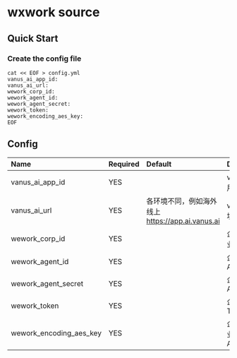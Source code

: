 # wxwork source

## Quick Start

### Create the config file

```shell
cat << EOF > config.yml
vanus_ai_app_id: 
vanus_ai_url: 
wework_corp_id: 
wework_agent_id: 
wework_agent_secret:
wework_token:
wework_encoding_aes_key:
EOF
```

Config
---
| Name                    | Required | Default                              | Description        |
|:------------------------|:---------|:-------------------------------------|:-------------------|
| vanus_ai_app_id         | YES      |                                      | vanus-ai 应用ID      |
| vanus_ai_url            | YES      | 各环境不同，例如海外线上 https://app.ai.vanus.ai | vanus-ai 地址        |
| wework_corp_id          | YES      |                                      | 企业微信 企业ID          |
| wework_agent_id         | YES      |                                      | 企业微信 AgentId       |
| wework_agent_secret     | YES      |                                      | 企业微信 AgentSecret   |
| wework_token            | YES      |                                      | 企业微信 Token         |
| wework_encoding_aes_key | YES      |                                      | 企业微信 企业微信 AgentId  |
